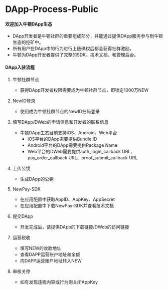 # DApp-Process-Public

#### 欢迎加入牛顿DApp生态

* DApp开发者是牛顿社群的重要组成部分，并能通过提供DApp服务参与到牛顿生态的挖矿中。
* 所有用户在DApp中的行为进行上链确权后都会获得社群激励。
* 牛顿为DApp开发者提供了完整的SDK、技术文档、和管理后台。

#### DApp入驻流程

1. 牛顿社群节点
    * 获得DApp开发者权限需要成为牛顿社群节点，即锁定1000万NEW

2. NewID登录
    * 使用成为牛顿社群节点的NewID扫码登录

3. 填写DApp/DWeb的申请信息和开发者的联系信息
	* 牛顿DApp生态目前支持iOS、Android、Web平台
	    * iOS平台的DApp需要提供Bundle ID
	    * Android平台的DApp需要提供Package Name
	    * Web平台的DWeb需要提供auth_login_callback URL、pay_order_callback URL、proof_submit_callback URL

4. 上传公钥
	* 生成DApp的公钥

5. NewPay-SDK
	* 在应用配置中获取AppID、AppKey、AppSecret
	* 在应用配置中下载NewPay-SDK并查看技术文档

6. 提交DApp
	* 开发完成后，请提供DApp的下载链接/DWeb的访问链接

7. 运营税收
    * 填写NEW的收款地址
	* 查看DAPP运营账户地址和余额
	* 向DAPP运营账户地址转入NEW

8. 审核关停
	* 如有发现违规内容或行为则关闭AppKey